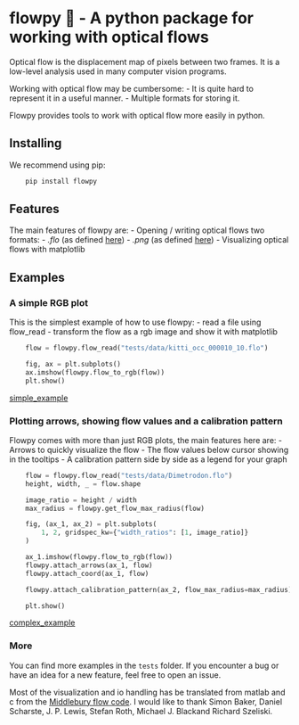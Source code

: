 # flowpy 💾 - A python package for working with optical flows

Optical flow is the displacement map of pixels between two frames. It is a low-level analysis used in many computer vision programs.

Working with optical flow may be cumbersome:
    - It is quite hard to represent it in a useful manner.
    - Multiple formats for storing it.

Flowpy provides tools to work with optical flow more easily in python.

## Installing

We recommend using pip:

```bash
    pip install flowpy
```

## Features

The main features of flowpy are:
    - Opening / writing optical flows two formats:
        - *.flo* (as defined [here](http://vision.middlebury.edu/flow/))
        - *.png* (as defined [here](http://www.cvlibs.net/datasets/kitti/eval_scene_flow.php?benchmark=flow))
    - Visualizing optical flows with matplotlib

## Examples

### A simple RGB plot

This is the simplest example of how to use flowpy:
    - read a file using flow_read
    - transform the flow as a rgb image and show it with matplotlib

```python
    flow = flowpy.flow_read("tests/data/kitti_occ_000010_10.flo")

    fig, ax = plt.subplots()
    ax.imshow(flowpy.flow_to_rgb(flow))
    plt.show()
```

[simple_example]

### Plotting arrows, showing flow values and a calibration pattern

Flowpy comes with more than just RGB plots, the main features here are:
    - Arrows to quickly visualize the flow
    - The flow values below cursor showing in the tooltips
    - A calibration pattern side by side as a legend for your graph

```python
    flow = flowpy.flow_read("tests/data/Dimetrodon.flo")
    height, width, _ = flow.shape

    image_ratio = height / width
    max_radius = flowpy.get_flow_max_radius(flow)

    fig, (ax_1, ax_2) = plt.subplots(
        1, 2, gridspec_kw={"width_ratios": [1, image_ratio]}
    )

    ax_1.imshow(flowpy.flow_to_rgb(flow))
    flowpy.attach_arrows(ax_1, flow)
    flowpy.attach_coord(ax_1, flow)

    flowpy.attach_calibration_pattern(ax_2, flow_max_radius=max_radius)

    plt.show()
```

[complex_example]

### More

You can find more examples in the `tests` folder.
If you encounter a bug or have an idea for a new feature, feel free to open an issue.

Most of the visualization and io handling has be translated from matlab and c from the [Middlebury flow code](http://vision.middlebury.edu/flow/code/flow-code/).
I would like to thank Simon Baker, Daniel Scharste, J. P. Lewis, Stefan Roth, Michael J. Blackand Richard Szeliski.

[simple_example]: https://raw.githubusercontent.com/mickaelseznec/flowpy/master/static/example_0.png "Displaying an optical flow as an RGB image"
[complex_example]: https://raw.githubusercontent.com/mickaelseznec/flowpy/master/static/example_1.png "Displaying an optical flow as an RGB image with arrows, tooltip and legend"
